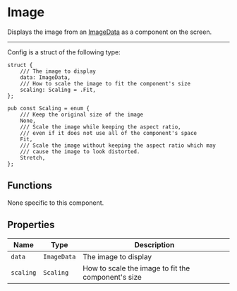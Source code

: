 # Image
Displays the image from an [ImageData](../image-data) as a component on the screen.

---

Config is a struct of the following type:
```zig
struct {
    /// The image to display
    data: ImageData,
	/// How to scale the image to fit the component's size
	scaling: Scaling = .Fit,
};

pub const Scaling = enum {
	/// Keep the original size of the image
	None,
	/// Scale the image while keeping the aspect ratio,
	/// even if it does not use all of the component's space
	Fit,
	/// Scale the image without keeping the aspect ratio which may
	/// cause the image to look distorted.
	Stretch,
};
```

## Functions
None specific to this component.

## Properties
Name | Type | Description
---- | ----- | -----------
`data` | `ImageData` | The image to display
`scaling` | `Scaling` | How to scale the image to fit the component's size
